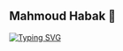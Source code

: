 ## Mahmoud Habak 👋
[![Typing SVG](https://readme-typing-svg.demolab.com/?lines=Digital+Marketing+Director;Business+Growth;Forex+Market+expert)](https://git.io/typing-svg)
<!--
**souriahost/souriahost** is a ✨ _special_ ✨ repository because its `README.md` (this file) appears on your GitHub profile.

Here are some ideas to get you started:

- 🔭 I’m currently working on ...
- 🌱 I’m currently learning ...
- 👯 I’m looking to collaborate on ...
- 🤔 I’m looking for help with ...
- 💬 Ask me about ...
- 📫 How to reach me: ...
- 😄 Pronouns: ...
- ⚡ Fun fact: ...
-->
